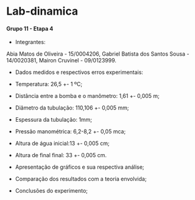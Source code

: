 # Lab-dinamica

#### Grupo 11 - Etapa 4 ####

- Integrantes: 

 Abia Matos de Oliveira - 15/0004206,  Gabriel Batista dos Santos Sousa - 14/0020381, Mairon Cruvinel - 09/0123999.
 
-	Dados medidos e respectivos erros experimentais:

   - Temperatura: 26,5 +- 1 ºC;
   - Distância entre a bomba e o manômetro: 1,61 +- 0,005 m;
   - Diâmetro da tubulação: 110,106 +- 0,005 mm;
   - Espessura da tubulação: 1mm;
   - Pressão manométrica: 6,2-8,2 +- 0,05 mca;
   - Altura de água inicial:13 +- 0,005 cm;
   - Altura de final final: 33 +- 0,005 cm.

-	Apresentação de gráficos e sua respectiva análise;
-	Comparação dos resultados com a teoria envolvida;
-	Conclusões do experimento;

